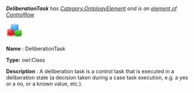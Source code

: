___DeliberationTask__ 
 has
 [Category:OntologyElement](../../Category/OntologyElement "Category:OntologyElement") 
 and is an
 [element of](../../Property/ElementOf "Property:ElementOf") 
[Controlflow](../../Submissions/Controlflow "Submissions:Controlflow")_




  





[![Class](../public/images/thumb/2/27/Class.gif/45px-Class.gif)](../../Image/Class.gif "Class")


__Name__ 
 : DeliberationTask
 



__Type:__ 
 owl:Class
 



__Description__ 
 : A deliberation task is a control task that is executed in a deliberation state (a decision taken during a case task execution, e.g. a yes or a no, or a known value, etc.).